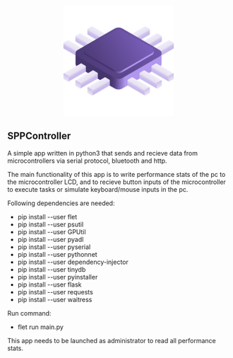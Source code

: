 
<p align="center">
  <img src="https://github.com/PaoloDooM/sppcontroller/blob/main/assets/favicon.png?raw=true" alt="favicon.png" width="250" height="250"/>
</p>

<h2>SPPController</h2>

<p>A simple app written in python3 that sends and recieve data from microcontrollers via serial protocol, bluetooth and http.</p>
<p>The main functionality of this app is to write performance stats of the pc to the microcontroller LCD, and to recieve button inputs of the microcontroller to execute tasks or simulate keyboard/mouse inputs in the pc.</p>

<p>Following dependencies are needed:</p>
<ul>
    <li>pip install --user flet</li>
    <li>pip install --user psutil</li>
    <li>pip install --user GPUtil</li>
    <li>pip install --user pyadl</li>
    <li>pip install --user pyserial</li>
    <li>pip install --user pythonnet</li>
    <li>pip install --user dependency-injector</li>
    <li>pip install --user tinydb</li>
    <li>pip install --user pyinstaller</li>
    <li>pip install --user flask</li>
    <li>pip install --user requests</li>
    <li>pip install --user waitress</li>
</ul>

<p>Run command:</p>
<ul>
  <li>flet run main.py</li>
</ul>

<p>This app needs to be launched as administrator to read all performance stats.</p>